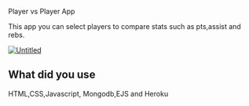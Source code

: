 Player vs Player App

This app you can select players to compare stats such as pts,assist and rebs.

<a href="https://ibb.co/bX1x003"><img src="https://i.ibb.co/zZs1MM5/Untitled.png" alt="Untitled" border="0" /></a>
## What did you use

HTML,CSS,Javascript, Mongodb,EJS and Heroku
